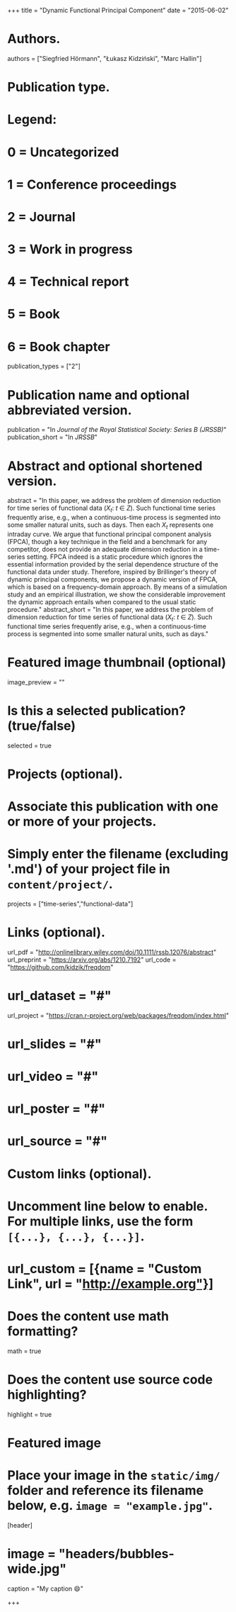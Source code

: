 +++
title = "Dynamic Functional Principal Component"
date = "2015-06-02"

# Authors. 
authors = ["Siegfried Hörmann", "Łukasz Kidziński", "Marc Hallin"]

# Publication type.
# Legend:
# 0 = Uncategorized
# 1 = Conference proceedings
# 2 = Journal
# 3 = Work in progress
# 4 = Technical report
# 5 = Book
# 6 = Book chapter
publication_types = ["2"]

# Publication name and optional abbreviated version.
publication = "In *Journal of the Royal Statistical Society: Series B (JRSSB)*"
publication_short = "In *JRSSB*"

# Abstract and optional shortened version.
abstract = "In this paper, we address the problem of dimension reduction for time series of functional data ($X_t$: $t$ ∈ $Z$). Such functional time series frequently arise, e.g., when a continuous-time process is segmented into some smaller natural units, such as days. Then each $X_t$ represents one intraday curve. We argue that functional principal component analysis (FPCA), though a key technique in the field and a benchmark for any competitor, does not provide an adequate dimension reduction in a time-series setting. FPCA indeed is a static procedure which ignores the essential information provided by the serial dependence structure of the functional data under study. Therefore, inspired by Brillinger's theory of dynamic principal components, we propose a dynamic version of FPCA, which is based on a frequency-domain approach. By means of a simulation study and an empirical illustration, we show the considerable improvement the dynamic approach entails when compared to the usual static procedure."
abstract_short = "In this paper, we address the problem of dimension reduction for time series of functional data ($X_t$: $t$ ∈ $Z$). Such functional time series frequently arise, e.g., when a continuous-time process is segmented into some smaller natural units, such as days."

# Featured image thumbnail (optional)
image_preview = ""

# Is this a selected publication? (true/false)
selected = true

# Projects (optional).
#   Associate this publication with one or more of your projects.
#   Simply enter the filename (excluding '.md') of your project file in `content/project/`.
projects = ["time-series","functional-data"]

# Links (optional).
url_pdf = "http://onlinelibrary.wiley.com/doi/10.1111/rssb.12076/abstract"
url_preprint = "https://arxiv.org/abs/1210.7192"
url_code = "https://github.com/kidzik/freqdom"
# url_dataset = "#"
url_project = "https://cran.r-project.org/web/packages/freqdom/index.html"
# url_slides = "#"
# url_video = "#"
# url_poster = "#"
# url_source = "#"

# Custom links (optional).
#   Uncomment line below to enable. For multiple links, use the form `[{...}, {...}, {...}]`.
# url_custom = [{name = "Custom Link", url = "http://example.org"}]

# Does the content use math formatting?
math = true

# Does the content use source code highlighting?
highlight = true

# Featured image
# Place your image in the `static/img/` folder and reference its filename below, e.g. `image = "example.jpg"`.
[header]
# image = "headers/bubbles-wide.jpg"
caption = "My caption :smile:"

+++

<!-- More detail can easily be written here using *Markdown* and $\rm \LaTeX$ math code. -->
